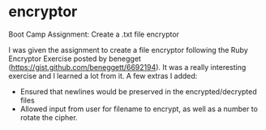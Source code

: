 encryptor
=========

Boot Camp Assignment: Create a .txt file encryptor

I was given the assignment to create a file encryptor following the Ruby Encryptor Exercise posted by benegget
(https://gist.github.com/beneggett/6692194). It was a really interesting exercise and I learned a lot from it.
A few extras I added: 
- Ensured that newlines would be preserved in the encrypted/decrypted files
- Allowed input from user for filename to encrypt, as well as a number to rotate the cipher.
